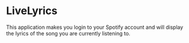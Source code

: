 # LiveLyrics
This application makes you login to your Spotify account and will display the lyrics of the song you are currently listening to.
